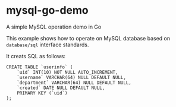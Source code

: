 # mysql-go-demo
A simple MySQL operation demo in Go

This example shows how to operate on MySQL database based  on `database/sql` interface standards.

It creats SQL as follows:

    CREATE TABLE `userinfo` (
        `uid` INT(10) NOT NULL AUTO_INCREMENT,
        `username` VARCHAR(64) NULL DEFAULT NULL,
        `department` VARCHAR(64) NULL DEFAULT NULL,
        `created` DATE NULL DEFAULT NULL,
        PRIMARY KEY (`uid`)
	);